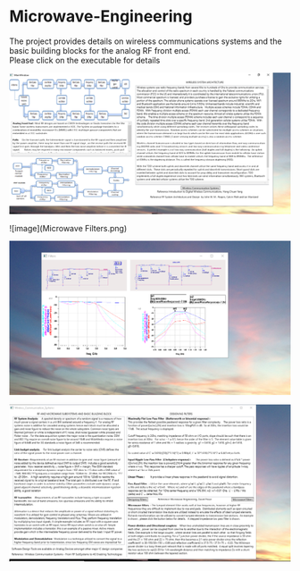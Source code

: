 # Microwave-Engineering

The project provides details on wireless communications systems and the basic building blocks for the analog RF front end.  
Please click on the executable for details 

![image](MainWindow.png)

![image](Microwave Filters.png)

![image](DesigningFilters.png)

![image](WirelesssCommunications.png)

